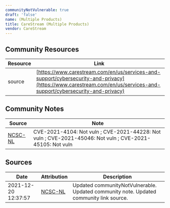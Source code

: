 ```yaml
---
communityNotVulnerable: true
draft: 'false'
name: (Multiple Products)
title: CareStream (Multiple Products)
vendor: CareStream
---
```



## Community Resources
| Resource | Link |
| --- | --- |
| source | [https://www.carestream.com/en/us/services-and-support/cybersecurity-and-privacy](https://www.carestream.com/en/us/services-and-support/cybersecurity-and-privacy) |

## Community Notes
| Source | Note |
| --- | --- |
| [NCSC-NL](https://github.com/NCSC-NL/log4shell/blob/main/software/README.md) | CVE-2021-4104: Not vuln ; CVE-2021-44228: Not vuln ; CVE-2021-45046: Not vuln ; CVE-2021-45105: Not vuln </ul> |

## Sources
| Date | Attribution | Description |
| --- | --- | --- |
| 2021-12-20 12:37:57 | [NCSC-NL](https://github.com/NCSC-NL/log4shell/blob/main/software/README.md) | Updated communityNotVulnerable. Updated community note. Updated community link source.  |
